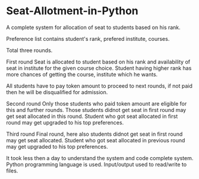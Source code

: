 # Seat-Allotment-in-Python

A complete system for allocation of seat to students based on his rank.

Preference list contains student's rank, prefered institute, courses.

Total three rounds.

First round
Seat is allocated to student based on his rank and availability of seat in institute for the given course choice.
Student having higher rank has more chances of getting the course, institute which he wants.

All students have to pay token amount to proceed to next rounds, if not paid then he will be disqualified for admission.

Second round
Only those students who paid token amount are eligible for this and further rounds.
Those students didnot get seat in first round may get seat allocated in this round.
Student who got seat allocated in first round may get upgraded to his top preferences.

Third round
Final round, here also students didnot get seat in first round may get seat allocated.
Student who got seat allocated in previous round may get upgraded to his top preferences.

It took less then a day to understand the system and code complete system. 
Python programming language is used.
Input/output used to read/write to files.
